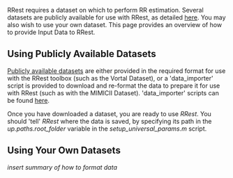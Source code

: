 RRest requires a dataset on which to perform RR estimation. Several datasets are publicly available for use with RRest, as detailed [here](http://peterhcharlton.github.io/RRest/datasets.html). You may also wish to use your own dataset. This page provides an overview of how to provide Input Data to RRest.

## Using Publicly Available Datasets
[Publicly available datasets](http://peterhcharlton.github.io/RRest/datasets.html) are either provided in the required format for use with the RRest toolbox (such as the Vortal Dataset), or a 'data_importer' script is provided to download and re-format the data to prepare it for use with RRest (such as with the MIMICII Dataset). 'data_importer' scripts can be found 
[here](https://github.com/peterhcharlton/RRest/tree/master/Data_Import).

Once you have downloaded a dataset, you are ready to use _RRest_. You should 'tell' _RRest_ where the data is saved, by specifying its path in the _up.paths.root_folder_ variable in the _setup_universal_params.m_ script.

## Using Your Own Datasets
_insert summary of how to format data_
